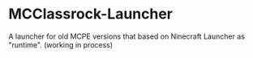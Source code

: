 # MCClassrock-Launcher
A launcher for old MCPE versions that based on Ninecraft Launcher as "runtime". (working in process)
